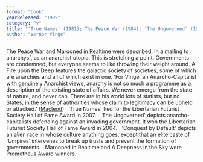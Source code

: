 ```yaml
---
format: "book"
yearReleased: "1999"
category: "v"
title: "'True Names' (1981); The Peace War (1984); 'The Ungoverned' (1985); Marooned in Realtime (1986); 'Conquest by Default' (1988);  A Fire upon the Deep (1992); A Deepness in the Sky"
author: "Vernor Vinge"
---
```

The Peace War and Marooned in Realtime were  described, in a mailing to anarchysf, as an anarchist utopia. This is stretching  a point. Governments are condemned, but everyone seems to like throwing their  weight around. A Fire upon the Deep features the galactic society of societies, some of which are anarchies and all of which exist in one.  'For Vinge, an Anarcho-Capitalist with genuinely Anarchist views, anarchy is not so much a programme as a description of the existing state of affairs. We never emerge from the state of nature, and never can. There are in his world lots of statists, but no States, in the sense of authorities whose claim to legitimacy can be upheld or attacked.' (<a href="http://media.wix.com/ugd/f0c74f_a5e27cce5f504aaea74c0c7f38946ff6.pdf">Macleod</a>)
 
'True Names' tied for the Libertarian Futurist Society Hall of Fame Award in  2007.
 
'The Ungoverned' depicts anarcho-capitalists  defending against an invading government. It won the Libertarian Futurist  Society Hall of Fame Award in 2004.
 
'Conquest by Default' depicts an alien race in whose culture anything  goes, except that an elite caste of 'Umpires' intervenes to break up trusts and  prevent the formation of governments.
 
Marooned in Realtime and A Deepness  in the Sky were Prometheus Award winners.
 